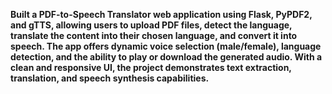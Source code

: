 **Built a PDF-to-Speech Translator web application using Flask, PyPDF2, and gTTS, allowing users to upload PDF files, detect the language, translate the content into their chosen language, and convert it into speech. The app offers dynamic voice selection (male/female), language detection, and the ability to play or download the generated audio. With a clean and responsive UI, the project demonstrates text extraction, translation, and speech synthesis capabilities.**
